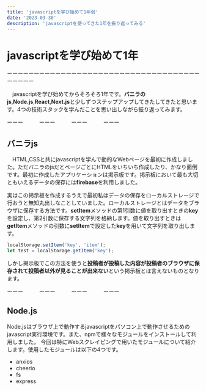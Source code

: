 ```yaml
---
title: 'javascriptを学び始めて1年弱'
date: '2023-03-30'
description: 'javascriptを使ってきた1年を振り返ってみる'
---
```



# javascriptを学び始めて1年
ーーーーーーーーーーーーーーーーーーーーーーーーーーーーーーーーーーーーーーーーー  
  
    
　javascriptを学び始めてからそろそろ1年です。**バニラのjs**,**Node.js**,**React**,**Next.js**と少しずつステップアップしてきたしてきたと思います。4つの技術スタックを学んだことを思い出しながら振り返ってみます。  
  
ーーー　　　ーーー　　　ーーー　　　ーーー
## バニラjs
　HTML,CSSと共にjavascriptを学んで動的なWebページを最初に作成しました。ただバニラのjsだとページごとにHTMLをいちいち作成したり、かなり面倒です。最初に作成したアプリケーションは掲示板です。掲示板において最も大切ともいえるデータの保存には**firebase**を利用しました。  
  
  
 実はこの掲示板を作成するうえで最初私はデータの保存をローカルストレージで行おうと無知丸出しなことしていました。ローカルストレージとはデータをブラウザに保存する方法です。**setItem**メソッドの第1引数に値を取り出すときの**key**を設定し、第2引数に保存する文字列を格納します。値を取り出すときは**getItem**メソッドの引数に**setItem**で設定した**key**を用いて文字列を取り出します。
 ```js
 localStorage.setItem('key', 'item');
 let test = localStorage.getItem('key');

 ```
 しかし掲示板でこの方法を使うと**投稿者が投稿した内容が投稿者のブラウザに保存されて投稿者以外が見ることが出来ない**という掲示板とは言えないものとなります。  
     
 ーーー　　　ーーー　　　ーーー　　　ーーー
   
## Node.js
  
  Node.jsはブラウザ上で動作するjavascriptをパソコン上で動作させるためのjavascript実行環境です。また、npmで様々なモジュールをインストールして利用しました。
  今回は特にWebスクレイピングで用いたモジュールについて紹介します。使用したモジュールは以下の4つです。

* anxios
* cheerio
* fs
* express  